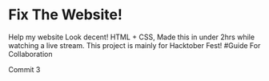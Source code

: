 # Fix The Website!
Help my website Look decent! HTML + CSS, Made this in under 2hrs while watching a live stream. This project is mainly for Hacktober Fest!
#Guide For Collaboration


Commit 3
